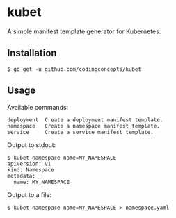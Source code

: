 # kubet
A simple manifest template generator for Kubernetes.

## Installation

```
$ go get -u github.com/codingconcepts/kubet
```

## Usage

Available commands:
```
deployment  Create a deployment manifest template.
namespace   Create a namespace manifest template.
service     Create a service manifest template.
```

Output to stdout:
```
$ kubet namespace name=MY_NAMESPACE
apiVersion: v1
kind: Namespace
metadata:
  name: MY_NAMESPACE
```

Output to a file:
```
$ kubet namespace name=MY_NAMESPACE > namespace.yaml
```
